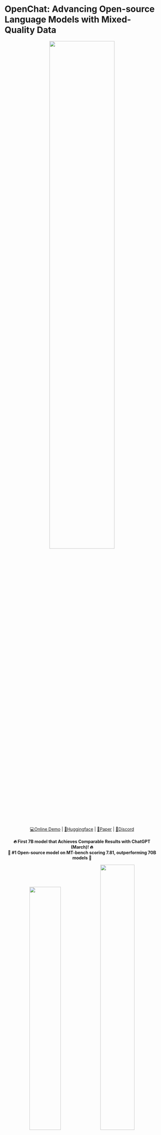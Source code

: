 # OpenChat: Advancing Open-source Language Models with Mixed-Quality Data

<div align="center">
  <img src="assets/logo_new.png" style="width: 65%">
</div>

<p align="center">
  <a href="https://openchat.team">💻Online Demo</a> |
  <a href="https://huggingface.co/openchat">🤗Huggingface</a> |
  <a href="https://arxiv.org/pdf/2309.11235.pdf">📃Paper</a> |
  <a href="https://discord.gg/pQjnXvNKHY">💭Discord</a> 
  <br><br>
  <strong>🔥 First 7B model that Achieves Comparable Results with ChatGPT (March)! 🔥</strong>
  <br>
  <strong>🤖 #1 Open-source model on MT-bench scoring 7.81, outperforming 70B models 🤖</strong>
  <br>
</p>

<div align="center">
  <img src="assets/openchat.png" style="width: 45%;">
  <img src="assets/openchat_grok.png" style="width: 47%;">
</div>

- OpenChat is an innovative library of **open-source language models**, fine-tuned with [**C-RLFT**](https://arxiv.org/pdf/2309.11235.pdf) - a strategy inspired by offline reinforcement learning.
- Our models learn from mixed-quality data without preference labels, delivering exceptional performance on par with `ChatGPT`, even with a `7B` model which can be run on a **consumer GPU (e.g. RTX 3090)**.
- Despite our simple approach, we are committed to developing a high-performance, commercially viable, open-source large language model, and we continue to make significant strides toward this vision.

[![DOI](https://zenodo.org/badge/645397533.svg)](https://zenodo.org/badge/latestdoi/645397533)

# ✨News

- [2023/11/01] We released the [OpenChat-3.5-7B](https://huggingface.co/openchat/openchat_3.5) model, surpassing ChatGPT on various benchmarks 🔥.

- [2023/09/21] We released our paper [OpenChat: Advancing Open-source Language Models with Mixed-Quality Data](https://arxiv.org/pdf/2309.11235.pdf).

- [2023/09/03] We released the [OpenChat V3.2 SUPER]([#models](https://huggingface.co/openchat/openchat_v3.2_super)) model.

- [2023/08/04] We have launched an [Online Demo](https://openchat.team) featuring the latest version, OpenChat 3.2.

- [2023/07/30] We are thrilled to introduce the [OpenChat V3 model series](#models), based on Llama 2, and now available for free for commercial use!

- [2023/07/07] We released the [OpenChat V2 model series](#legacy-models).

- [2023/07/01] We released the [OpenChat V1 model series](#legacy-models).

# 🏷️Benchmarks

| Model              | # Params | Average  | MT-Bench     | AGIEval  | BBH MC   | TruthfulQA    | MMLU         | HumanEval       | BBH CoT     | GSM8K        |
|--------------------|----------|----------|--------------|----------|----------|---------------|--------------|-----------------|-------------|--------------|
| OpenChat-3.5       | **7B**   | **61.6** | 7.81         | **47.4** | **47.6** | **59.1**      | 64.3         | **55.5**        | 63.5        | **77.3**     |
| ChatGPT (March)*   | ?        | 61.5     | **7.94**     | 47.1     | **47.6** | 57.7          | **67.3**     | 48.1            | **70.1**    | 74.9         |
|                    |          |          |              |          |          |               |              |                 |             |              |
| OpenHermes 2.5     | 7B       | 59.3     | 7.54         | 46.5     | 49.4     | 57.5          | 63.8         | 48.2            | 59.9        | 73.5         |
| OpenOrca Mistral   | 7B       | 52.7     | 6.86         | 42.9     | 49.4     | 45.9          | 59.3         | 38.4            | 58.1        | 59.1         |
| Zephyr-β^          | 7B       | 34.6     | 7.34         | 39.0     | 40.6     | 40.8          | 39.8         | 22.0            | 16.0        | 5.1          |
| Mistral**          | 7B       | -        | 6.84         | 38.0     | 39.0     | -             | 60.1         | 30.5            | -           | 52.2         |
| Open-source SOTA** | 13B-70B  | 61.4     | 7.71         | 41.7     | 49.7     | 62.3          | 63.7         | 73.2            | 41.4        | 82.3         |
|                    |          |          | WizardLM 70B | Orca 13B | Orca 13B | Platypus2 70B | WizardLM 70B | WizardCoder 34B | Flan-T5 11B | MetaMath 70B |

<details>
  <summary>Evaluation details</summary>
*: ChatGPT (March) results are from GPT-4 Technical Report, Chain-of-Thought Hub, and our evaluation.

^: Zephyr-β often fails to follow few-shot CoT instructions, likely because it was aligned with only chat data but not trained on few-shot data.

 **: Mistral and Open-source SOTA results are taken from reported results in instruction-tuned model papers and official repositories.

All models are evaluated in chat mode (e.g. with the respective conversation template applied). All zero-shot benchmarks follow the same setting as in the AGIEval paper and Orca paper. CoT tasks use the same configuration as Chain-of-Thought Hub, HumanEval is evaluated with EvalPlus, and MT-bench is run using FastChat. To reproduce our results, follow the instructions below.
</details>

<details>
  <summary>Reproducing benchmarks</summary>

Reasoning:

Note: Please run the following commands at the base directory of this repository.

```bash
python -m ochat.evaluation.run_eval --condition "GPT4 Correct" --model openchat/openchat_3.5
python ochat/evaluation/view_results.py
```

HumanEval:

Note: Please run the following commands at the base directory of this repository.

```bash
python -m ochat.evaluation.run_eval --condition "Code" --eval_sets coding --model openchat/openchat_3.5
python ochat/evaluation/convert_to_evalplus.py
```

Then all humaneval code samples are placed in `ochat/evaluation/evalplus_codegen`. Use the following command to evaluate an individual code sample named `samples.jsonl` using Docker as a sandbox.

```bash
docker run -v $(pwd):/app ganler/evalplus:latest --dataset humaneval --samples samples.jsonl
```

MT-Bench:

Please first launch a local API server, then download FastChat and run the following commands.

Note: Due to non-zero temperature and GPT-4 API changes over time, there might be variations in the results.

```bash
cd fastchat/llm_judge
python gen_api_answer.py --model openchat_3.5 --max-tokens 4096 --parallel 128 --openai-api-base http://localhost:18888/v1
python gen_judgment.py --model-list openchat_3.5 --parallel 8 --mode single
```

</details>

## Comparison with [X.AI Grok](https://x.ai/)

|              | License     | # Param | Average  | MMLU | HumanEval | MATH     | GSM8k    |
|--------------|-------------|---------|----------|------|-----------|----------|----------|
| OpenChat 3.5 | Apache-2.0  | 7B      | **56.4** | 64.3 | 55.5      | **28.6** | **77.3** |
| Grok-0       | Proprietary | 33B     | 44.5     | 65.7 | 39.7      | 15.7     | 56.8     |
| Grok-1       | Proprietary | ?       | 55.8     | 73   | 63.2      | 23.9     | 62.9     |

# ⬇️Installation
> [!NOTE]
> Need [`pytorch`](https://pytorch.org/get-started/locally/#start-locally) to run OpenChat

## pip

```bash
pip3 install ochat
```
> [!IMPORTANT]
> If you facing issue using pip, try Anaconda way below or check [issue](https://github.com/imoneoi/openchat/issues/41)

## Anaconda

```bash
conda create -y --name openchat python=3.11
conda activate openchat

pip3 install ochat
```

## Windows (WSL 1.x, Ubuntu-22.04)

```bash
sudo apt update
sudo apt install build-essential

sudo apt install -y curl
curl -o miniconda.sh https://repo.anaconda.com/miniconda/Miniconda3-latest-Linux-x86_64.sh
bash miniconda.sh

# Restart WSL terminal if the following conda command does not work

conda create -y --name openchat python=3.11
conda activate openchat

pip3 install ochat
```

## From source

<details>
  <summary>Installing ochat from source</summary>

```bash
git clone https://github.com/imoneoi/openchat
cd openchat

pip3 install --upgrade pip  # enable PEP 660 support
pip3 install -e .
```
</details>



# 🚀 Deploy API server

### For a single GPU (e.g. RTX 3090, 4090)

```bash
python -m ochat.serving.openai_api_server --model openchat/openchat_3.5
```

### For multiple GPUs (tensor parallel)

```bash
# N is the number of tensor parallel GPUs
python -m ochat.serving.openai_api_server --model openchat/openchat_3.5 --engine-use-ray --worker-use-ray --tensor-parallel-size N
```

use `-h` to see more settings
```bash
python -m ochat.serving.openai_api_server --model openchat/openchat_3.5 -h
```

<details>
  <summary>Deploy as online service</summary>

If you want to deploy the server as an online service, you can use `--api-keys sk-KEY1 sk-KEY2 ...` to specify allowed API keys and `--disable-log-requests --disable-log-stats --log-file openchat.log` for logging only to a file. For security purposes, we recommend using an [HTTPS gateway](https://fastapi.tiangolo.com/es/deployment/concepts/#security-https) in front of the server.

</details>

## Request example


Once started, the server listens at `localhost:18888` for requests and is compatible with the [OpenAI ChatCompletion API specifications](https://platform.openai.com/docs/api-reference/chat). 

```bash
curl http://localhost:18888/v1/chat/completions \
  -H "Content-Type: application/json" \
  -d '{
    "model": "openchat_3.5",
    "messages": [{"role": "user", "content": "You are a large language model named OpenChat. Write a poem to describe yourself"}]
  }'
```

### Coding Mode

```bash
curl http://localhost:18888/v1/chat/completions \
  -H "Content-Type: application/json" \
  -d '{
    "model": "openchat_3.5",
    "condition": "Code",
    "messages": [{"role": "user", "content": "Write an aesthetic TODO app using HTML5 and JS, in a single file. You should use round corners and gradients to make it more aesthetic."}]
  }'
```

</details>

# <a id="web-ui"></a> 🌐Web UI - [OpenChat-UI](https://github.com/imoneoi/openchat-ui)

After launching the API server, OpenChat provide user interface that easy to interact with. [Click here to check Web UI](https://github.com/imoneoi/openchat-ui)

# 🤗Inference with Huggingface

> [!WARNING]
> Slow and not recommended

```python
import transformers
tokenizer = transformers.AutoTokenizer.from_pretrained("openchat/openchat_3.5")

# Single-turn
tokens = tokenizer("GPT4 Correct User: Hello<|end_of_turn|>GPT4 Correct Assistant:").input_ids
assert tokens == [1, 420, 6316, 28781, 3198, 3123, 1247, 28747, 22557, 32000, 420, 6316, 28781, 3198, 3123, 21631, 28747]

# Multi-turn
tokens = tokenizer("GPT4 Correct User: Hello<|end_of_turn|>GPT4 Correct Assistant: Hi<|end_of_turn|>GPT4 Correct User: How are you today?<|end_of_turn|>GPT4 Correct Assistant:").input_ids
assert tokens == [1, 420, 6316, 28781, 3198, 3123, 1247, 28747, 22557, 32000, 420, 6316, 28781, 3198, 3123, 21631, 28747, 15359, 32000, 420, 6316, 28781, 3198, 3123, 1247, 28747, 1602, 460, 368, 3154, 28804, 32000, 420, 6316, 28781, 3198, 3123, 21631, 28747]

# Coding Mode
tokens = tokenizer("Code User: Implement quicksort using C++<|end_of_turn|>Code Assistant:").input_ids
assert tokens == [1, 7596, 1247, 28747, 26256, 2936, 7653, 1413, 334, 1680, 32000, 7596, 21631, 28747]
```

# <a id="training"></a> 🛠️Training

The OpenChat training system utilizes padding-free training and the [Multipack Sampler](https://github.com/imoneoi/multipack_sampler), achieving a **3~10x** speedup compared to the conventional padded training.

## Choose a base model

OpenChat supports Llama 2 and Mistral models. Please first choose a base model to fit your needs. Each base model has a corresponding weight repo, model type, and recommended batch size as listed below, they should be filled into `BASE_REPO`, `MODEL_TYPE`, and `BATCH_SIZE` in the following instructions.

| Base Model | Size | Weights (with EOT token)          | Model Type              | Recommended Batch Size per GPU (8xA100 80GB) |
|------------|------|-----------------------------------|-------------------------|--------------------------------------|
| Mistral    | 7B   | `imone/Mistral_7B_with_EOT_token` | `openchat_v3.2_mistral` | 83968                                |
| Llama 2    | 7B   | `imone/LLaMA2_7B_with_EOT_token`  | `openchat_v3.2`         | 83968                                |
| Llama 2    | 13B  | `imone/Llama2_13B_with_EOT_token` | `openchat_v3.2`         | 36864                                |

Note: The OpenChat conversation template requires an `<|end_of_turn|>` special token. The base model specified must include this token. Our provided weights are the original base weights with this token added. If you want to add them manually, use the `convert_llama_weights_to_hf_add_tokens.py` or `mistral_add_tokens.py` in the `scripts` directory.

## Installing DeepSpeed

First, ensure that the CUDA `nvcc` compiler is available in your environment. If it is not, install the CUDA toolkit that matches the version used by PyTorch.

Next, install DeepSpeed:

```bash
pip install deepspeed
```

### Preparing Your Data

To utilize the OpenChat trainer, prepare your SFT data into a JSON Lines format where each line corresponds to a `Conversation` object:

```python
class Message(BaseModel):
    role: str     # Must be "user" or "assistant"
    content: str  # Message content
    weight: Optional[float] = None  # Loss weight for this message. Typically 0 for user and 1 for assistant to supervise assistant's responses only


class Conversation(BaseModel):
    items: List[Message]  # All messages within the conversation
    condition: str = ""  # C-RLFT condition, can be any string or empty.
    system: str = ""  # System message for this conversation
```

For basic SFT, assign `weight` as `0` for human messages and `1` for assistant responses.

SFT example:

```json
{"items":[{"role":"user","content":"Hello","weight":0.0},{"role":"assistant","content":"Hi","weight":1.0},{"role":"user","content":"How are you today?","weight":0.0},{"role":"assistant","content":"I'm fine.","weight":1.0}],"system":""}
{"items":[{"role":"user","content":"Who are you?","weight":0.0},{"role":"assistant","content":"I'm OpenChat.","weight":1.0}],"system":"You are a helpful assistant named OpenChat."}
```

For C-RLFT, `condition` should be set as the class the conversation belongs to (e.g. `GPT3` or `GPT4`). The `weight` is assigned as `0` for human messages and `w` for assistant responses, where `w` is the weight of the class (e.g. `0.1` for `GPT3` and `1` for `GPT4`, as found in our C-RLFT paper).

C-RLFT example:

```json
{"items":[{"role":"user","content":"What is C-RLFT?","weight":0.0},{"role":"assistant","content":"C-RLFT is a method for improving open-source LLMs with mixed-quality data.","weight":1.0}],"condition":"GPT4","system":""}
{"items":[{"role":"user","content":"What is C-RLFT?","weight":0.0},{"role":"assistant","content":"I don't know.","weight":0.1}],"condition":"GPT3","system":""}
```

### Pre-tokenizing the Dataset

You'll then need to pre-tokenize the dataset using the command (please specify a filename as `PRETOKENIZED_DATA_OUTPUT_PATH` to store the pretokenized dataset):

```bash
python -m ochat.data.generate_dataset --model-type MODEL_TYPE --model-path BASE_REPO --in-files data.jsonl --out-prefix PRETOKENIZED_DATA_OUTPUT_PATH
```

### Launching the OpenChat Trainer

You can now launch the OpenChat trainer using the command below.
- 13B model requires eight `A/H100s` with 80GB VRAM
- 7B model can be trained with four `A/H100s` with 80GB VRAM or eight `A/H100s` with 40GB VRAM.

For hyperparameters, we recommend first setting the batch size to the recommended batch size. If OOM occurs, try setting it to the exact maximum that VRAM can hold and as a multiple of `2048`.
Other hyperparameters have been carefully selected as the default. Furthermore, the learning rate is automatically determined based on the [inverse square-root rule](https://arxiv.org/abs/2006.09092).

<details>

<summary>Training Commands (click to expand)</summary>

```bash
NUM_GPUS=8

deepspeed --num_gpus=$NUM_GPUS --module ochat.training_deepspeed.train \
          --model_path BASE_REPO \
          --data_prefix PRETOKENIZED_DATA_OUTPUT_PATH \
          --save_path PATH_TO_SAVE_MODEL \
          --batch_max_len BATCH_SIZE \
          --epochs 5 \
          --save_every 1 \
          --deepspeed \
          --deepspeed_config ochat/training_deepspeed/deepspeed_config.json
```

</details>

You can find checkpoints of all epochs in `PATH_TO_SAVE_MODEL`. Then you may evaluate each epoch and choose the best one.

# Limitations

## Foundation Model Limitations
Despite its advanced capabilities, OpenChat is still bound by the limitations inherent in its foundation models. These limitations may impact the model's performance in areas such as:

 - Complex reasoning
 - Mathematical and arithmetic tasks
 - Programming and coding challenges

## Hallucination of Non-existent Information
OpenChat may sometimes generate information that does not exist or is not accurate, also known as "hallucination". Users should be aware of this possibility and verify any critical information obtained  the model.

## Safety
OpenChat may sometimes generate harmful, hate speech, biased responses, or answer unsafe questions. It's crucial to apply additional AI safety measures in use cases that require safe and moderated responses.

# License

Our OpenChat 3.5 `code` and `models` are distributed under the **Apache License 2.0**.

# <a id="models"></a> Models

| Model        | Size | Context | Weights                                                     | Serving                                                                                                     |
|--------------|------|---------|-------------------------------------------------------------|-------------------------------------------------------------------------------------------------------------|
| OpenChat 3.5 | 7B   | 8192    | [Huggingface](https://huggingface.co/openchat/openchat_3.5) | `python -m ochat.serving.openai_api_server --model openchat/openchat_3.5 --engine-use-ray --worker-use-ray` |

## <a id="legacy-models"></a> Legacy Models

The following models are older versions of OpenChat and have inferior performance compared to the latest version. They will be deprecated in the next release. Please note that OpenChat V1 and V2 series are now deprecated, [please install 3.1.x for using V1 and V2 models](https://github.com/imoneoi/openchat/tree/83a683c775c77867cc45937fafdf48e8dcb68daa)

To run the models on multiple GPUs with smaller VRAM, you can enable tensor parallelization, for example, using the `--tensor-parallel-size 2` flag.

| Model        | Size | Context | Weights                                                      | Serving                                                                                                      |
|--------------|------|---------|--------------------------------------------------------------|--------------------------------------------------------------------------------------------------------------|
| OpenChat 3.2 SUPER | 13B  | 4096    | [Huggingface](https://huggingface.co/openchat/openchat_v3.2_super) | `python -m ochat.serving.openai_api_server --model openchat/openchat_v3.2_super --engine-use-ray --worker-use-ray` |

# 💌Contact

We are a student team  Tsinghua University, working on OpenChat, a project that requires additional computing power or LLMs API keys for further development. If you are interested in our project and would like to offer support, please feel free to reach out to us:

* Wang Guan [imonenext at gmail dot com]
* Cheng Sijie [csj23 at mails dot tsinghua dot edu dot cn]

We look forward to hearing  you and collaborating on this exciting project!

# Citation

```
@article{wang2023openchat,
  title={OpenChat: Advancing Open-source Language Models with Mixed-Quality Data},
  author={Wang, Guan and Cheng, Sijie and Zhan, Xianyuan and Li, Xiangang and Song, Sen and Liu, Yang},
  journal={arXiv preprint arXiv:2309.11235},
  year={2023}
}
```

# Acknowledgements

We extend our heartfelt gratitude to Alignment Lab AI, Nous Research, and Pygmalion AI for their substantial contributions to data collection and model training.

Special thanks go to Changling Liu  GPT Desk Pte. Ltd., Qiying Yu at Tsinghua University, Baochang Ma, and Hao Wan from 01.AI company for their generous provision of resources. We are also deeply grateful to Jianxiong Li and Peng Li at Tsinghua University for their insightful discussions.

Furthermore, we appreciate the developers behind the following projects for their significant contributions to our research: [Mistral](https://mistral.ai/), [Chain-of-Thought Hub](https://github.com/FranxYao/chain-of-thought-hub), [Llama 2](https://ai.meta.com/llama/), [Self-Instruct](https://arxiv.org/abs/2212.10560), [FastChat (Vicuna)](https://github.com/lm-sys/FastChat), [Alpaca](https://github.com/tatsu-lab/stanford_alpaca.git), and [StarCoder](https://github.com/bigcode-project/starcoder). Their work has been instrumental in driving our research forward.

